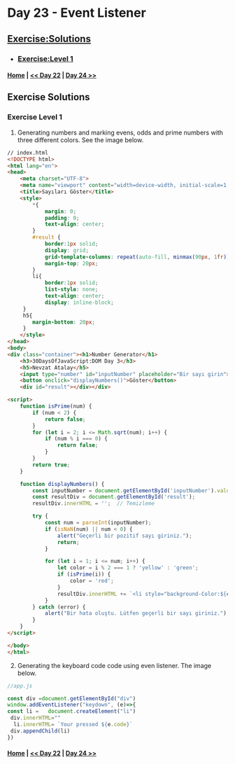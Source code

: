 # Day 23 - Event Listener

## [Exercise:Solutions](#exercise-solutions)

- ### [Exercise:Level 1](#exercises-level-1)

#### [Home](../README.md) | [<< Day 22](./22_day_DOM2.md) | [Day 24 >>](../days/day_24/day_24.md)

## Exercise Solutions

### Exercise Level 1

1. Generating numbers and marking evens, odds and prime numbers with three different colors. See the image below.
```html
// index.html
<!DOCTYPE html>
<html lang="en">
<head>
    <meta charset="UTF-8">
    <meta name="viewport" content="width=device-width, initial-scale=1.0">
    <title>Sayıları Göster</title>
    <style>
        *{
            margin: 0;
            padding: 0;
            text-align: center;
        }
        #result {
            border:1px solid;
            display: grid;
            grid-template-columns: repeat(auto-fill, minmax(90px, 1fr));
            margin-top: 20px;
        }
        li{
            border:1px solid;
            list-style: none;
            text-align: center;
            display: inline-block;
     }
     h5{
        margin-bottom: 20px;
     }
    </style>
</head>
<body>
<div class="container"><h1>Number Generator</h1>
    <h3>30DaysOfJavaScript:DOM Day 3</h3>
    <h5>Nevzat Atalay</h5>
    <input type="number" id="inputNumber" placeholder="Bir sayı girin">
    <button onclick="displayNumbers()">Göster</button>
    <div id="result"></div></div>

<script>
    function isPrime(num) {
        if (num < 2) {
            return false;
        }
        for (let i = 2; i <= Math.sqrt(num); i++) {
            if (num % i === 0) {
                return false;
            }
        }
        return true;
    }

    function displayNumbers() {
        const inputNumber = document.getElementById('inputNumber').value;
        const resultDiv = document.getElementById('result');
        resultDiv.innerHTML = '';  // Temizleme

        try {
            const num = parseInt(inputNumber);
            if (isNaN(num) || num < 0) {
                alert("Geçerli bir pozitif sayı giriniz.");
                return;
            }

            for (let i = 1; i <= num; i++) {
                let color = i % 2 === 1 ? 'yellow' : 'green';
                if (isPrime(i)) {
                    color = 'red';
                }
                resultDiv.innerHTML += `<li style="background-Color:${color}">${i}</li>`;
            }
        } catch (error) {
            alert("Bir hata oluştu. Lütfen geçerli bir sayı giriniz.");
        }
    }
</script>

</body>
</html>

```

2. Generating the keyboard code code using even listener. The image below.

```js
//app.js

const div =document.getElementById("div")
window.addEventListener("keydown", (e)=>{
const li =   document.createElement("li")
 div.innerHTML=""
  li.innerHTML= `Your pressed ${e.code}`
 div.appendChild(li)
})
```
#### [Home](../README.md) | [<< Day 22](./22_day_DOM2.md) | [Day 24 >>](../days/day_24/day_24.md)
